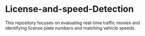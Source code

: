 # License-and-speed-Detection
This repository focuses on evaluating real-time traffic movies and identifying license plate numbers and matching vehicle speeds.
